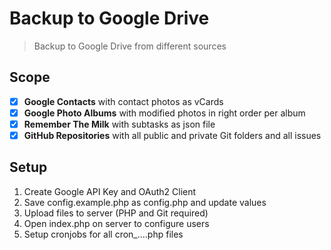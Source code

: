 # Backup to Google Drive

> Backup to Google Drive from different sources

## Scope

* [x] **Google Contacts** with contact photos as vCards
* [x] **Google Photo Albums** with modified photos in right order per album
* [x] **Remember The Milk** with subtasks as json file
* [x] **GitHub Repositories** with all public and private Git folders and all issues

## Setup

1. Create Google API Key and OAuth2 Client
2. Save config.example.php as config.php and update values
3. Upload files to server (PHP and Git required)
4. Open index.php on server to configure users
5. Setup cronjobs for all cron_....php files
